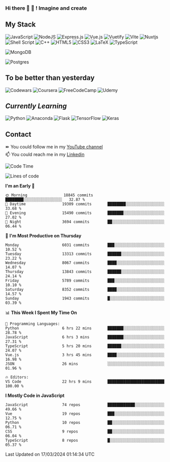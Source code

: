 ### Hi there 👋 🤖 ! Imagine and create

## My Stack
![JavaScript](https://img.shields.io/badge/javascript-%23323330.svg?style=for-the-badge&logo=javascript&logoColor=%23F7DF1E) ![NodeJS](https://img.shields.io/badge/node.js-6DA55F?style=for-the-badge&logo=node.js&logoColor=white) <img alt="Express.js" src="https://img.shields.io/badge/express.js%20-%23404d59.svg?&style=for-the-badge"/> ![Vue.js](https://img.shields.io/badge/vuejs-%2335495e.svg?style=for-the-badge&logo=vuedotjs&logoColor=%234FC08D) ![Vuetify](https://img.shields.io/badge/Vuetify-1867C0?style=for-the-badge&logo=vuetify&logoColor=AEDDFF) ![Vite](https://img.shields.io/badge/vite-%23646CFF.svg?style=for-the-badge&logo=vite&logoColor=white) ![Nuxtjs](https://img.shields.io/badge/Nuxt-002E3B?style=for-the-badge&logo=nuxtdotjs&logoColor=#00DC82) ![Shell Script](https://img.shields.io/badge/shell_script-%23121011.svg?style=for-the-badge&logo=gnu-bash&logoColor=white) ![C++](https://img.shields.io/badge/c++-%2300599C.svg?style=for-the-badge&logo=c%2B%2B&logoColor=white) ![HTML5](https://img.shields.io/badge/html5-%23E34F26.svg?style=for-the-badge&logo=html5&logoColor=white) ![CSS3](https://img.shields.io/badge/css3-%231572B6.svg?style=for-the-badge&logo=css3&logoColor=white) ![LaTeX](https://img.shields.io/badge/latex-%23008080.svg?style=for-the-badge&logo=latex&logoColor=white) ![TypeScript](https://img.shields.io/badge/typescript-%23007ACC.svg?style=for-the-badge&logo=typescript&logoColor=white)
<div>
  <img alt="MongoDB" src ="https://img.shields.io/badge/MongoDB-%234ea94b.svg?&style=for-the-badge&logo=mongodb&logoColor=white"/>
  
  ![Postgres](https://img.shields.io/badge/postgres-%23316192.svg?style=for-the-badge&logo=postgresql&logoColor=white)
</div>

## To be better than yesterday
![Codewars](https://img.shields.io/badge/Codewars-B1361E?style=for-the-badge&logo=codewars&logoColor=grey)
  ![Coursera](https://img.shields.io/badge/Coursera-%230056D2.svg?style=for-the-badge&logo=Coursera&logoColor=white)
  ![FreeCodeCamp](https://img.shields.io/badge/Freecodecamp-%23123.svg?&style=for-the-badge&logo=freecodecamp&logoColor=green)
  ![Udemy](https://img.shields.io/badge/Udemy-A435F0?style=for-the-badge&logo=Udemy&logoColor=white)

## *Currently Learning*
![Python](https://img.shields.io/badge/python-3670A0?style=for-the-badge&logo=python&logoColor=ffdd54) ![Anaconda](https://img.shields.io/badge/Anaconda-%2344A833.svg?style=for-the-badge&logo=anaconda&logoColor=white) 
![Flask](https://img.shields.io/badge/flask-%23000.svg?style=for-the-badge&logo=flask&logoColor=white) ![TensorFlow](https://img.shields.io/badge/TensorFlow-%23FF6F00.svg?style=for-the-badge&logo=TensorFlow&logoColor=white) ![Keras](https://img.shields.io/badge/Keras-%23D00000.svg?style=for-the-badge&logo=Keras&logoColor=white)

## Contact
⏩ You could follow me in my <a href="https://www.youtube.com/c/ViktorJimenezF" target="blank">YouTube channel</a>   <br>
📫 You could reach me in my <a href="https://www.linkedin.com/in/victorjuanjimenez/" target="blank">Linkedin</a>  

<!--START_SECTION:waka-->
![Code Time](http://img.shields.io/badge/Code%20Time-2%2C059%20hrs%2059%20mins-blue)

![Lines of code](https://img.shields.io/badge/From%20Hello%20World%20I%27ve%20Written-73.5%20million%20lines%20of%20code-blue)

**I'm an Early 🐤** 

```text
🌞 Morning                18845 commits       ████████░░░░░░░░░░░░░░░░░   32.87 % 
🌆 Daytime                19309 commits       ████████░░░░░░░░░░░░░░░░░   33.68 % 
🌃 Evening                15490 commits       ███████░░░░░░░░░░░░░░░░░░   27.02 % 
🌙 Night                  3694 commits        ██░░░░░░░░░░░░░░░░░░░░░░░   06.44 % 
```
📅 **I'm Most Productive on Thursday** 

```text
Monday                   6031 commits        ███░░░░░░░░░░░░░░░░░░░░░░   10.52 % 
Tuesday                  13313 commits       ██████░░░░░░░░░░░░░░░░░░░   23.22 % 
Wednesday                8067 commits        ████░░░░░░░░░░░░░░░░░░░░░   14.07 % 
Thursday                 13843 commits       ██████░░░░░░░░░░░░░░░░░░░   24.14 % 
Friday                   5789 commits        ███░░░░░░░░░░░░░░░░░░░░░░   10.10 % 
Saturday                 8352 commits        ████░░░░░░░░░░░░░░░░░░░░░   14.57 % 
Sunday                   1943 commits        █░░░░░░░░░░░░░░░░░░░░░░░░   03.39 % 
```


📊 **This Week I Spent My Time On** 

```text
💬 Programming Languages: 
Python                   6 hrs 22 mins       ███████░░░░░░░░░░░░░░░░░░   28.78 % 
JavaScript               6 hrs 3 mins        ███████░░░░░░░░░░░░░░░░░░   27.31 % 
TypeScript               5 hrs 20 mins       ██████░░░░░░░░░░░░░░░░░░░   24.07 % 
Vue.js                   3 hrs 45 mins       ████░░░░░░░░░░░░░░░░░░░░░   16.98 % 
JSON                     26 mins             ░░░░░░░░░░░░░░░░░░░░░░░░░   01.96 % 

🔥 Editors: 
VS Code                  22 hrs 9 mins       █████████████████████████   100.00 % 
```

**I Mostly Code in JavaScript** 

```text
JavaScript               74 repos            ████████████░░░░░░░░░░░░░   49.66 % 
Vue                      19 repos            ███░░░░░░░░░░░░░░░░░░░░░░   12.75 % 
Python                   10 repos            ██░░░░░░░░░░░░░░░░░░░░░░░   06.71 % 
CSS                      9 repos             ██░░░░░░░░░░░░░░░░░░░░░░░   06.04 % 
TypeScript               8 repos             █░░░░░░░░░░░░░░░░░░░░░░░░   05.37 % 
```




 Last Updated on 17/03/2024 01:14:34 UTC
<!--END_SECTION:waka-->

<!--
**ViktorJJF/ViktorJJF** is a ✨ _special_ ✨ repository because its `README.md` (this file) appears on your GitHub profile.



Here are some ideas to get you started:

- 🔭 I’m currently working on ...
- 🌱 I’m currently learning ...
- 👯 I’m looking to collaborate on ...
- 🤔 I’m looking for help with ...
- 💬 Ask me about ...
- 📫 How to reach me: ...
- 😄 Pronouns: ...
- ⚡ Fun fact: ...
-->
